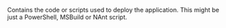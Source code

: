 Contains the code or scripts used to deploy the application. 
This might be just a PowerShell, MSBuild or NAnt script.